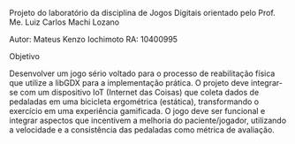 Projeto do laboratório da disciplina de Jogos Digitais
orientado pelo Prof. Me. Luiz Carlos Machi Lozano

Autor: Mateus Kenzo Iochimoto
RA: 10400995

Objetivo

Desenvolver um jogo sério voltado para o processo de reabilitação física que utilize a libGDX
para a implementação prática. O projeto deve integrar-se com um dispositivo IoT (Internet das
Coisas) que coleta dados de pedaladas em uma bicicleta ergométrica (estática), transformando o
exercício em uma experiência gamificada.
O jogo deve ser funcional e integrar aspectos que incentivem a melhoria do paciente/jogador,
utilizando a velocidade e a consistência das pedaladas como métrica de avaliação. 
